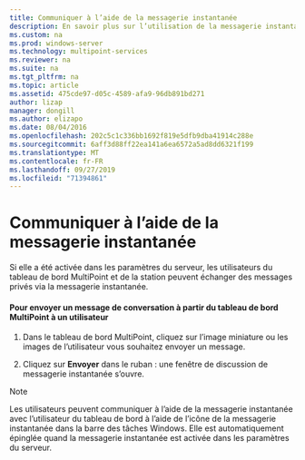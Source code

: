```yaml
---
title: Communiquer à l’aide de la messagerie instantanée
description: En savoir plus sur l’utilisation de la messagerie instantanée dans MultiPoint services
ms.custom: na
ms.prod: windows-server
ms.technology: multipoint-services
ms.reviewer: na
ms.suite: na
ms.tgt_pltfrm: na
ms.topic: article
ms.assetid: 475cde97-d05c-4589-afa9-96db891bd271
author: lizap
manager: dongill
ms.author: elizapo
ms.date: 08/04/2016
ms.openlocfilehash: 202c5c1c336bb1692f819e5dfb9dba41914c288e
ms.sourcegitcommit: 6aff3d88ff22ea141a6ea6572a5ad8dd6321f199
ms.translationtype: MT
ms.contentlocale: fr-FR
ms.lasthandoff: 09/27/2019
ms.locfileid: "71394861"
---
```

# <a name="use-im"></a>Communiquer à l’aide de la messagerie instantanée
Si elle a été activée dans les paramètres du serveur, les utilisateurs du tableau de bord MultiPoint et de la station peuvent échanger des messages privés via la messagerie instantanée.
  
#### <a name="to-send-a-chat-message-from-the-multipoint-dashboard-to-a-user"></a>Pour envoyer un message de conversation à partir du tableau de bord MultiPoint à un utilisateur  
  
1.  Dans le tableau de bord MultiPoint, cliquez sur l’image miniature ou les images de l’utilisateur vous souhaitez envoyer un message.  
  
2.  Cliquez sur **Envoyer** dans le ruban : une fenêtre de discussion de messagerie instantanée s’ouvre.  

> [!NOTE] 
> Les utilisateurs peuvent communiquer à l’aide de la messagerie instantanée avec l’utilisateur du tableau de bord à l’aide de l’icône de la messagerie instantanée dans la barre des tâches Windows. Elle est automatiquement épinglée quand la messagerie instantanée est activée dans les paramètres du serveur.